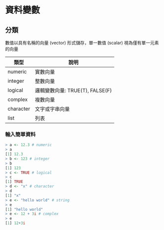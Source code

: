 # 資料變數

## 分類

數值以具有名稱的向量 (vector) 形式儲存，單一數值 (scalar) 視為僅有單一元素的向量

類型 | 說明
-----|------
numeric | 實數向量
integer | 整數向量
logical | 邏輯變數向量: TRUE(T), FALSE(F)
complex | 複數向量
character | 文字或字串向量
list | 列表

### 輸入簡單資料

```r
> a <- 12.3 # numeric
> a
[1] 12.3
> b <- 123 # integer
> b
[1] 123
> c <- TRUE # logical
> c
[1] TRUE
> d <- "x" # character
> d
[1] "x"
> e <- "hello world" # string
> e
[1] "hello world"
> e <- 12 + 3i # complex
> e
[1] 12+3i
```
